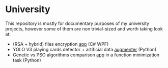 # University
This repository is mostly for documentary purposes of my university projects, however some of them are non trivial-sized and worth taking look at:
- (RSA + hybrid) files encryption [app](https://github.com/ablaszkiewicz/university/tree/main/C%23/rsa-encryption) (C# WPF)
- YOLO V3 playing cards detector + artificial data [augmenter](https://github.com/ablaszkiewicz/university/tree/main/Python/yolo-cards-detection-augmenter) (Python)
- Genetic vs PSO algorithms comparison [app](https://github.com/ablaszkiewicz/university/tree/main/Python/genetic-vs-pso-comparison) in a function minimization task (Python)
